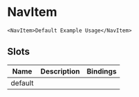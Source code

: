 # NavItem

```vue live
<NavItem>Default Example Usage</NavItem>
```

## Slots

| Name    | Description | Bindings |
| ------- | ----------- | -------- |
| default |             |          |
